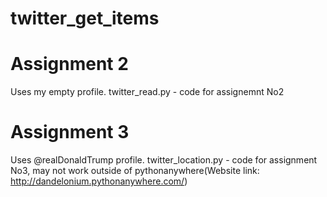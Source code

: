 # twitter_get_items
# Assignment 2
Uses my empty profile.
twitter_read.py - code for assignemnt No2
# Assignment 3
Uses @realDonaldTrump profile.
twitter_location.py - code for assignment No3, may not work outside of pythonanywhere(Website link: http://dandelonium.pythonanywhere.com/)

